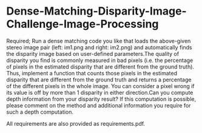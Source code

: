 # Dense-Matching-Disparity-Image-Challenge-Image-Processing

Required; Run a dense matching code you like that loads the above-given stereo image pair (left: im1.png and right: im2.png) and automatically finds the disparity image based on user-defined parameters.The quality of disparity you find is commonly measured in bad pixels (i.e. the percentage of pixels in the estimated disparity that are different from the ground truth). Thus, implement a function that counts those pixels in the estimated disparity that are different from the ground truth and returns a percentage of the different pixels in the whole image. You can consider a pixel wrong if its value is off by more than 1 disparity in either direction.Can you compute depth information from your disparity result? If this computation is possible, please comment on the method and additional information you require for such a depth computation.

All requirements are also provided as requirements.pdf.
